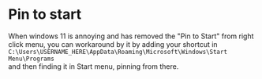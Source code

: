 # Pin to start
When windows 11 is annoying and has removed the "Pin to Start" from right click menu,
you can workaround by it by adding your shortcut in  
`C:\Users\USERNAME_HERE\AppData\Roaming\Microsoft\Windows\Start Menu\Programs`  
and then finding it in Start menu, pinning from there.
